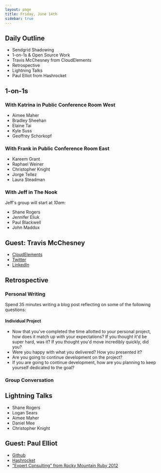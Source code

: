 ```yaml
---
layout: page
title: Friday, June 14th
sidebar: true
---
```


## Daily Outline

* Sendgrid Shadowing
* 1-on-1s & Open Source Work
* Travis McChesney from CloudElements
* Retrospective
* Lightning Talks
* Paul Elliot from Hashrocket

## 1-on-1s

### With Katrina in Public Conference Room West

* Aimee Maher
* Bradley Sheehan
* Elaine Tai
* Kyle Suss
* Geoffrey Schorkopf

### With Frank in Public Conference Room East

* Kareem Grant
* Raphael Weiner
* Christopher Knight
* Jorge Tellez
* Laura Steadman

### With Jeff in The Nook

Jeff's group will start at *10am*:

* Shane Rogers
* Jennifer Eliuk
* Paul Blackwell
* John Maddux

## Guest: Travis McChesney

* [CloudElements](http://cloud-elements.com/)
* [Twitter](https://twitter.com/travisj37)
* [LinkedIn](http://www.linkedin.com/profile/view?id=93772095)

## Retrospective

### Personal Writing

Spend 35 minutes writing a blog post reflecting on some of the following questions:

#### Individual Project

* Now that you've completed the time allotted to your personal project, how does it match up with your expectations? If you thought it'd be super hard, was it? If you thought you'd move incredibly quickly, did you?
* Were you happy with what you delivered? How you presented it?
* Are you going to continue development on the project?
* If you are going to continue development, how are you planning to keep yourself dedicated to the goal?

### Group Conversation

## Lightning Talks

* Shane Rogers
* Logan Sears
* Aimee Maher
* Daniel Mee
* Christopher Knight

## Guest: Paul Elliot

* [Github](https://github.com/paulelliott)
* [Hashrocket](http://hashrocket.com/people/paul-elliott)
* ["Expert Consulting" from Rocky Mountain Ruby 2012](http://www.everytalk.tv/talks/2087-Rocky-Mountain-Ruby-Expert-Consulting)

